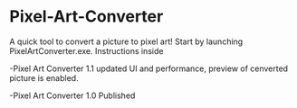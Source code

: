 # Pixel-Art-Converter

A quick tool to convert a picture to pixel art!
Start by launching PixelArtConverter.exe. Instructions inside

-Pixel Art Converter 1.1
  updated UI and performance, preview of cenverted picture is enabled.

-Pixel Art Converter 1.0 
  Published
